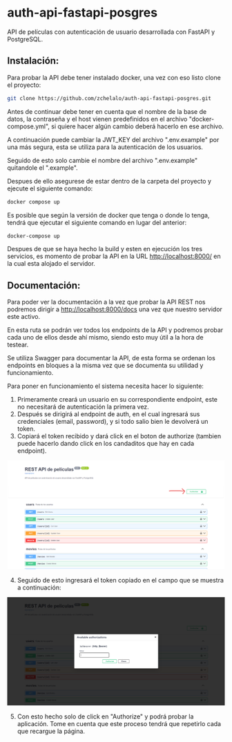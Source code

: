 # auth-api-fastapi-posgres
API de películas con autenticación de usuario desarrollada con FastAPI y PostgreSQL.  
  
## **Instalación:**  
Para probar la API debe tener instalado docker, una vez con eso listo clone el proyecto:  
```bash  
git clone https://github.com/zchelalo/auth-api-fastapi-posgres.git
```  
  
Antes de continuar debe tener en cuenta que el nombre de la base de datos, la contraseña y el host vienen predefinidos en el archivo "docker-compose.yml", si quiere hacer algún cambio deberá hacerlo en ese archivo.  
  
A continuación puede cambiar la JWT_KEY del archivo ".env.example" por una más segura, esta se utiliza para la autenticación de los usuarios.  
  
Seguido de esto solo cambie el nombre del archivo ".env.example" quitandole el ".example".  
  
Despues de ello asegurese de estar dentro de la carpeta del proyecto y ejecute el siguiente comando:  
```bash  
docker compose up
```  
  
Es posible que según la versión de docker que tenga o donde lo tenga, tendrá que ejecutar el siguiente comando en lugar del anterior:  
```bash  
docker-compose up
``` 
  
Despues de que se haya hecho la build y esten en ejecución los tres servicios, es momento de probar la API en la URL [http://localhost:8000/](http://localhost:8000/) en la cual esta alojado el servidor.
  
## **Documentación:**  
Para poder ver la documentación a la vez que probar la API REST nos podremos dirigir a [http://localhost:8000/docs](http://localhost:8000/docs) una vez que nuestro servidor este activo.  
  
En esta ruta se podrán ver todos los endpoints de la API y podremos probar cada uno de ellos desde ahí mismo, siendo esto muy útil a la hora de testear.  
  
Se utiliza Swagger para documentar la API, de esta forma se ordenan los endpoints en bloques a la misma vez que se documenta su utilidad y funcionamiento.  
  
Para poner en funcionamiento el sistema necesita hacer lo siguiente:  
1. Primeramente creará un usuario en su correspondiente endpoint, este no necesitará de autenticación la primera vez.  
2. Después se dirigirá al endpoint de auth, en el cual ingresará sus credenciales (email, password), y si todo salio bien le devolverá un token.
3. Copiará el token recibido y dará click en el boton de authorize (tambien puede hacerlo dando click en los candaditos que hay en cada endpoint).  
  
![Muestra del botón](/img/img-auth.png)  
  
4. Seguido de esto ingresará el token copiado en el campo que se muestra a continuación:  
  
![Muestra autenticación](/img/img-auth-2.png)  
  
5. Con esto hecho solo de click en "Authorize" y podrá probar la aplicación. Tome en cuenta que este proceso tendrá que repetirlo cada que recargue la página.